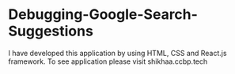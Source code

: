 # Debugging-Google-Search-Suggestions
I have developed this application by using HTML, CSS and React.js framework. To see application please visit shikhaa.ccbp.tech
